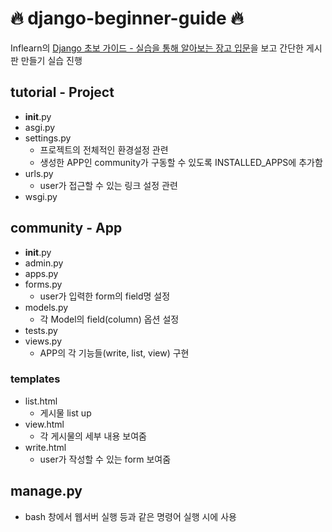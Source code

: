 # 🔥 django-beginner-guide 🔥
Inflearn의 [Django 초보 가이드 - 실습을 통해 알아보는 장고 입문](https://www.inflearn.com/course/django-%EC%B4%88%EB%B3%B4-%EA%B0%80%EC%9D%B4%EB%93%9C-%EC%8B%A4%EC%8A%B5%EC%9D%84-%ED%86%B5%ED%95%B4-%EC%95%8C%EC%95%84%EB%B3%B4%EB%8A%94-%EC%9E%A5%EA%B3%A0-%EC%9E%85%EB%AC%B8/dashboard)을 보고 간단한 게시판 만들기 실습 진행

## **tutorial - Project**
* __init__.py
* asgi.py
* settings.py
  * 프로젝트의 전체적인 환경설정 관련
  * 생성한 APP인 community가 구동할 수 있도록 INSTALLED_APPS에 추가함
* urls.py
  * user가 접근할 수 있는 링크 설정 관련
* wsgi.py

## **community - App**
* __init__.py
* admin.py
* apps.py
* forms.py
  * user가 입력한 form의 field명 설정
* models.py
  * 각 Model의 field(column) 옵션 설정
* tests.py
* views.py
  * APP의 각 기능들(write, list, view) 구현

### **templates**
* list.html
  * 게시물 list up
* view.html
  * 각 게시물의 세부 내용 보여줌
* write.html
  * user가 작성할 수 있는 form 보여줌

## **manage.py**
* bash 창에서 웹서버 실행 등과 같은 명령어 실행 시에 사용
